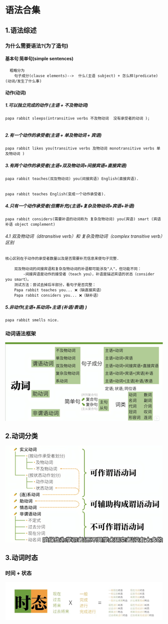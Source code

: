 # 语法合集

## 1.语法综述

###  为什么需要语法?(为了造句)

####  基本句  简单句(simple sentences)

```
  粗略分为  
  	句子成分(clause elements)-->  什么(主语 subject) + 怎么样(predicate)(动词/发生了什么事)

```

#### 动作(动词)

##### 1.可以独立完成的动作 (主语 + 不及物动词)

```
papa rabbit sleeps(intransitive verbs 不及物动词  没有承受者的动词 );
   
```

##### 2.有一个动作的承受者(主语 + 单及物动词 + 宾语)

```
papa rabbit likes you(transitive verbs 及物动词 monotransitive verbs 单及物动词 )
```

##### 3.有两个动作的承受者(主语+双及物动词+间接宾语+直接宾语)

```
papa rabbit teaches(双及物动词) you(间接宾语) English(直接宾语).

	
papa rabbit teaches English(变成一个动作承受者).
```

##### 4.只有一个动作承受者(但需补充)(主语+复杂及物动词+宾语+补语)

```
papa rabbit considers(需要补语的动词称为 复杂及物动词) you(宾语) smart (宾语补语 object complement) 

```

###### 4.1 双及物动词（ditransitive verb）和 复杂及物动词（complex transitive verb）区别

```
核心区别在于动作的承受者数量以及是否需要补充信息来使句子完整.

	双及物动词的间接宾语和复杂及物动词的补语都可能涉及"人"，但功能不同：
		-间接宾语是动作的接受者（teach you），补语是描述宾语的状态（consider you smart）。
	测试方法：尝试去掉后半部分，看句子是否完整：
	Papa rabbit teaches you... ❌（缺直接宾语）
	Papa rabbit considers you... ❌（缺补语）
```

##### 5.非动作(主语+系动词+主语 (补语/表语) )

```
papa rabbit smells nice.
```

### 动词语法框架

![](../../images\Snipaste_2025-04-04_15-38-58.png)

## 2.动词分类

![](../../images\Snipaste_2025-04-05_10-46-49.png)

## 3.动词时态

### 时间 + 状态

![](../../images\Snipaste_2025-04-05_11-18-00.png)